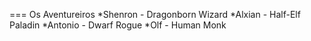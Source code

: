 ===
Os Aventureiros
*Shenron - Dragonborn Wizard
*Alxian - Half-Elf Paladin
*Antonio - Dwarf Rogue
*Olf - Human Monk


